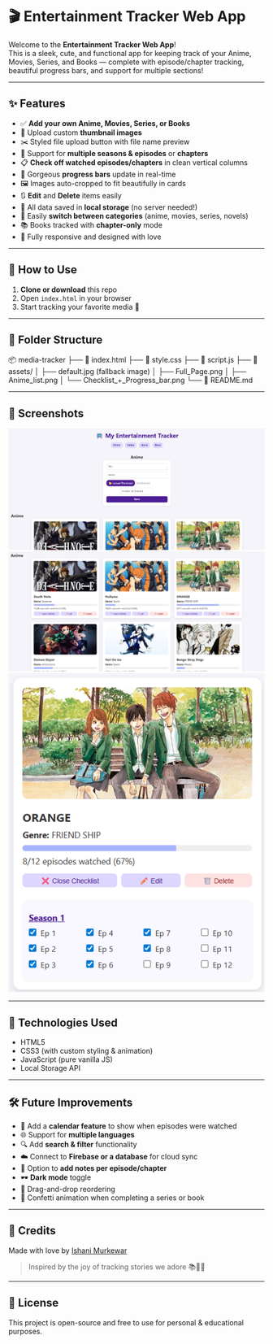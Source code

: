 # 🎬 Entertainment Tracker Web App    

Welcome to the **Entertainment Tracker Web App**!  
This is a sleek, cute, and functional app for keeping track of your Anime, Movies, Series, and Books — complete with episode/chapter tracking, beautiful progress bars, and support for multiple sections!

---

## ✨ Features

- ✅ **Add your own Anime, Movies, Series, or Books**
- 📸 Upload custom **thumbnail images**
- ✂️ Styled file upload button with file name preview
- 🔢 Support for **multiple seasons & episodes** or **chapters**
- 📋 **Check off watched episodes/chapters** in clean vertical columns
- 🌈 Gorgeous **progress bars** update in real-time
- 🖼️ Images auto-cropped to fit beautifully in cards
- 🔃 **Edit** and **Delete** items easily
- 💾 All data saved in **local storage** (no server needed!)
- 🔀 Easily **switch between categories** (anime, movies, series, novels)
- 📚 Books tracked with **chapter-only** mode
- 🎨 Fully responsive and designed with love

---

## 🚀 How to Use

1. **Clone or download** this repo  
2. Open `index.html` in your browser  
3. Start tracking your favorite media 🎉

---

## 📁 Folder Structure

📦 media-tracker
├── 📄 index.html
├── 🎨 style.css
├── 🧠 script.js
├── 📁 assets/
│ ├── default.jpg (fallback image)
│ ├── Full_Page.png
│ ├── Anime_list.png
│ └── Checklist_+_Progress_bar.png
└── 📄 README.md

---

## 📸 Screenshots

![Full Screen](assets/Full_Page.png)  
![Anime List](assets/Anime_list.png)  
![Checklist + Progress bar](assets/Checklist_+_Progress_bar.png)

---

## 🧠 Technologies Used

- HTML5
- CSS3 (with custom styling & animation)
- JavaScript (pure vanilla JS)
- Local Storage API

---

## 🛠️ Future Improvements

- 📅 Add a **calendar feature** to show when episodes were watched
- 🌐 Support for **multiple languages**
- 🔍 Add **search & filter** functionality
- ☁️ Connect to **Firebase or a database** for cloud sync
- 📝 Option to **add notes per episode/chapter**
- 🕶️ **Dark mode** toggle
- 🧩 Drag-and-drop reordering
- 🎉 Confetti animation when completing a series or book

---

## 💖 Credits

Made with love by [Ishani Murkewar](https://www.linkedin.com/in/ishani-murkewar-ab9063317/)  
> Inspired by the joy of tracking stories we adore 📚🎥🎴

---

## 📜 License

This project is open-source and free to use for personal & educational purposes.
